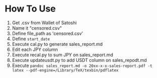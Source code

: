# How To Use

1. Get .csv from Wallet of Satoshi
2. Name it "censored.csv"
3. Define file_path as 'censored.csv'
4. Define `start_date`
5. Execute cal.py to generate sales_report.md
6. Edit each JPY column
7. Execute recal.py to sum JPY on sales_report.md
8. Execute updateusdt.py to add USDT column on sales_repodt.md
9. Execute `pandoc sales_report.md -o 20xx-x-x-sales-report.pdf -t latex --pdf-engine=/Library/TeX/texbin/pdflatex`
